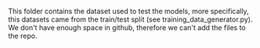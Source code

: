 This folder contains the dataset used to test the models, more specifically, this datasets came from the train/test split (see training_data_generator.py). We don't have enough space in github, therefore we can't add the files to the repo.
